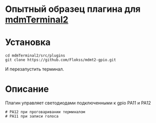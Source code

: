# Опытный образец плагина для  [mdmTerminal2](https://github.com/Aculeasis/mdmTerminal2)

# Установка
```
cd mdmTerminal2/src/plugins
git clone https://github.com/Flokss/mdmt2-gpio.git
```
И перезапустить терминал.
# Описание
Плагин управляет светодиодами подключенными к gpio PA11 и PA12
```
# PA12 при проговаривании терминалом
# PA11 при записи голоса
```


